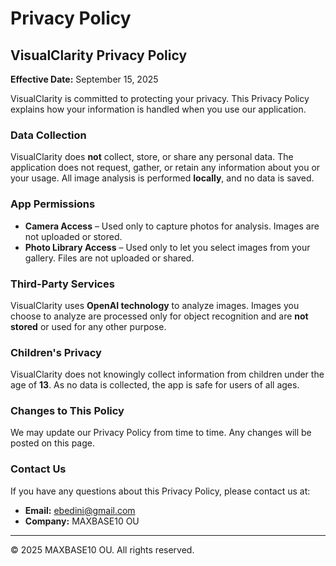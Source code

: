 # Privacy Policy

## VisualClarity Privacy Policy  

**Effective Date:** September 15, 2025  

VisualClarity is committed to protecting your privacy. This Privacy Policy explains how your information is handled when you use our application.  

### Data Collection  

VisualClarity does **not** collect, store, or share any personal data. The application does not request, gather, or retain any information about you or your usage. All image analysis is performed **locally**, and no data is saved.  

### App Permissions  

- **Camera Access** – Used only to capture photos for analysis. Images are not uploaded or stored.  
- **Photo Library Access** – Used only to let you select images from your gallery. Files are not uploaded or shared.  

### Third-Party Services  

VisualClarity uses **OpenAI technology** to analyze images. Images you choose to analyze are processed only for object recognition and are **not stored** or used for any other purpose.  

### Children's Privacy  

VisualClarity does not knowingly collect information from children under the age of **13**. As no data is collected, the app is safe for users of all ages.  

### Changes to This Policy  

We may update our Privacy Policy from time to time. Any changes will be posted on this page.  

### Contact Us  

If you have any questions about this Privacy Policy, please contact us at:  

- **Email:** ebedini@gmail.com  
- **Company:** MAXBASE10 OU  

---

© 2025 MAXBASE10 OU. All rights reserved.
